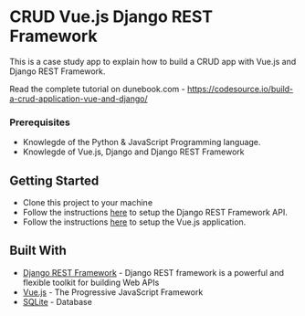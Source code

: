 # CRUD Vue.js Django REST Framework

This is a case study app to explain how to build a CRUD app with Vue.js and Django REST Framework.

Read the complete tutorial on dunebook.com - https://codesource.io/build-a-crud-application-vue-and-django/

### Prerequisites
* Knowlegde of the Python & JavaScript Programming language.
* Knowlegde of Vue.js, Django and Django REST Framework

## Getting Started
* Clone this project to your machine
* Follow the instructions [here](https://github.com/nioperas06/crud-vuejs-django-rest-framework/tree/master/subscription-api) to setup the Django REST Framework API.
* Follow the instructions [here](https://github.com/nioperas06/crud-vuejs-django-rest-framework/tree/master/subscription-app) to setup the Vue.js application.

## Built With

* [Django REST Framework](https://www.django-rest-framework.org/) - Django REST framework is a powerful and flexible toolkit for building Web APIs
* [Vue.js](https://vuejs.org/) - The Progressive JavaScript Framework
* [SQLite](https://www.sqlite.org/index.html) - Database
